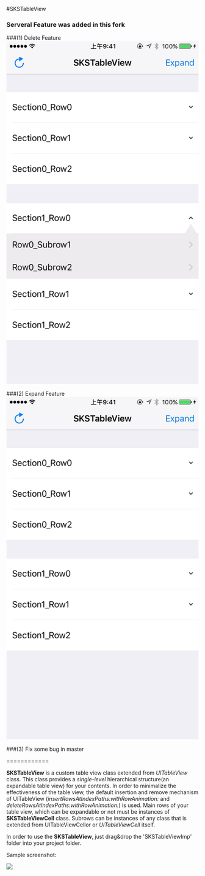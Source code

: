 #SKSTableView

### Serveral Feature was added in this fork

###(1) Delete Feature
![](https://github.com/kelvinlulu/SKSTableView/blob/master/delete.gif)

###(2) Expand Feature
![](https://github.com/kelvinlulu/SKSTableView/blob/master/expand.gif)

###(3) Fix some bug in master
   


============

**SKSTableView** is a custom table view class extended from _UITableView_ class. This class provides a *single-level* hierarchical structure(an expandable table view) for your contents. In order to minimalize the effectiveness of the table view, the default insertion and remove mechanism of UITableView (_insertRowsAtIndexPaths:withRowAnimation:_ and _deleteRowsAtIndexPaths:withRowAnimation:_) is used. Main rows of your table view, which can be expandable or not must be instances of **SKSTableViewCell** class. Subrows can be instances of any class that is extended from UITableViewCellor or _UITableViewCell_ itself.

In order to use the **SKSTableView**, just drag&drop the 'SKSTableViewImp' folder into your project folder.

Sample screenshot:

![](https://github.com/sakkaras/SKSTableView/blob/master/screenshot.PNG)

